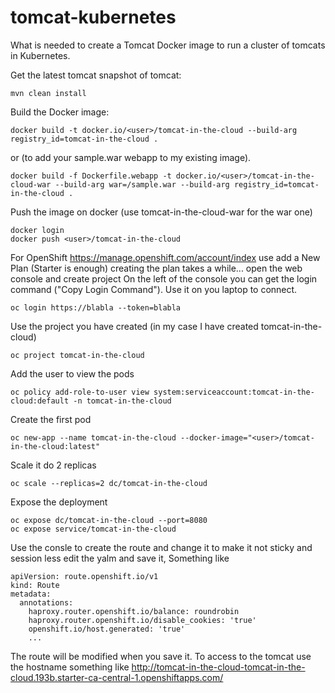 # tomcat-kubernetes
What is needed to create a Tomcat Docker image to run a cluster of tomcats in Kubernetes. 

Get the latest tomcat snapshot of tomcat:
```
mvn clean install
```
Build the Docker image:
```
docker build -t docker.io/<user>/tomcat-in-the-cloud --build-arg registry_id=tomcat-in-the-cloud .
```
or (to add your sample.war webapp to my existing image).
```
docker build -f Dockerfile.webapp -t docker.io/<user>/tomcat-in-the-cloud-war --build-arg war=/sample.war --build-arg registry_id=tomcat-in-the-cloud .
```
Push the image on docker (use tomcat-in-the-cloud-war for the war one)
```
docker login
docker push <user>/tomcat-in-the-cloud
```

For OpenShift
https://manage.openshift.com/account/index use add a New Plan (Starter is enough) creating the plan takes a while...
open the web console and create project
On the left of the console you can get the login command ("Copy Login Command"). Use it on you laptop to connect.
```
oc login https://blabla --token=blabla
```
Use the project you have created (in my case I have created tomcat-in-the-cloud)
```
oc project tomcat-in-the-cloud
```
Add the user to view the pods
```
oc policy add-role-to-user view system:serviceaccount:tomcat-in-the-cloud:default -n tomcat-in-the-cloud
```
Create the first pod
```
oc new-app --name tomcat-in-the-cloud --docker-image="<user>/tomcat-in-the-cloud:latest"
```
Scale it do 2 replicas
```
oc scale --replicas=2 dc/tomcat-in-the-cloud
```
Expose the deployment
```
oc expose dc/tomcat-in-the-cloud --port=8080
oc expose service/tomcat-in-the-cloud
```
Use the consle to create the route and change it to make it not sticky and session less edit the yalm and save it, Something like
```
apiVersion: route.openshift.io/v1
kind: Route
metadata:
  annotations:
    haproxy.router.openshift.io/balance: roundrobin
    haproxy.router.openshift.io/disable_cookies: 'true'
    openshift.io/host.generated: 'true'
    ...
```
The route will be modified when you save it.
To access to the tomcat use the hostname something like
http://tomcat-in-the-cloud-tomcat-in-the-cloud.193b.starter-ca-central-1.openshiftapps.com/



